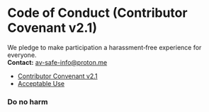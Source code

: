 # Code of Conduct (Contributor Covenant v2.1)

We pledge to make participation a harassment‑free experience for everyone.  
**Contact:** av-safe-info@proton.me
* [Contributor Convenant v2.1](https://www.contributor-covenant.org/version/2/1/code_of_conduct)
* [Acceptable Use](ACCEPTABLE_USE.md)

### Do no harm
